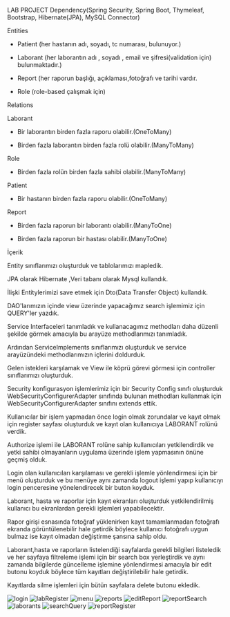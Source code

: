 LAB PROJECT
Dependency(Spring Security, Spring Boot, Thymeleaf, Bootstrap, Hibernate(JPA), MySQL Connector)


Entities
- Patient (her hastanın adı, soyadı, tc numarası, bulunuyor.)

- Laborant (her laborantın adı , soyadı , email ve şifresi(validation için) bulunmaktadır.)

- Report (her raporun başlığı, açıklaması,fotoğrafı ve tarihi vardır.

- Role (role-based çalışmak için)

Relations

Laborant
- Bir laborantın birden fazla raporu olabilir.(OneToMany) 

- Birden fazla laborantın birden fazla rolü olabilir.(ManyToMany)

Role
- Birden fazla rolün birden fazla sahibi olabilir.(ManyToMany)

Patient
- Bir hastanın birden fazla raporu olabilir.(OneToMany)

Report
- Birden fazla raporun bir laborantı olabilir.(ManyToOne)

- Birden fazla raporun bir hastası olabilir.(ManyToOne)

İçerik


Entity sınıflarımızı oluşturduk ve tablolarımızı mapledik.

JPA olarak Hibernate ,Veri tabanı olarak Mysql kullandık.

İlişki Entitylerimizi save etmek için Dto(Data Transfer Object) kullandık.

DAO'larımızın içinde view üzerinde yapacağımız search işlemimiz için QUERY'ler yazdık.

Service Interfaceleri tanımladık ve kullanacagımız methodları daha düzenli şekilde görmek amacıyla bu arayüze methodlarımızı tanımladık.

Ardından ServiceImplements sınıflarımızı oluşturduk ve service arayüzündeki methodlarımızın içlerini doldurduk.

Gelen istekleri karşılamak ve View ile köprü görevi görmesi için controller sınıflarımızı oluşturduk.

Security konfigurasyon işlemlerimiz için bir Security Config sınıfı oluşturduk WebSecurityConfigurerAdapter sınıfında bulunan methodları kullanmak için WebSecurityConfigurerAdapter sınıfını extends ettik.

Kullanıcılar bir işlem yapmadan önce login olmak zorundalar ve kayıt olmak için register sayfası oluşturduk ve kayıt olan kullanıcıya LABORANT rolünü verdik.

Authorize işlemi ile LABORANT rolüne sahip kullanıcıları yetkilendirdik ve yetki sahibi olmayanların uygulama üzerinde işlem yapmasının önüne geçmiş olduk.

Login olan kullanıcıları karşılaması ve gerekli işlemle yönlendirmesi için bir menü oluşturduk ve bu menüye aynı zamanda logout işlemi yapıp kullanıcıyı login penceresine yönelendirecek bir buton koyduk.

Laborant, hasta ve raporlar için kayıt ekranları oluşturduk yetkilendirilmiş kullanıcı bu ekranlardan gerekli işlemleri yapabilecektir.

Rapor girişi esnasında fotoğraf yüklenirken kayıt tamamlanmadan fotoğrafı ekranda görüntülenebilir hale getirdik böylece kullanıcı fotoğrafı uygun bulmaz ise kayıt olmadan değiştirme şansına sahip oldu.

Laborant,hasta ve raporların listelendiği sayfalarda gerekli bilgileri listeledik ve her sayfaya filtreleme işlemi için bir search box yerleştirdik ve aynı zamanda bilgilerde güncelleme işlemine yönlendirmesi amacıyla bir edit butonu koyduk böylece tüm kayıtları değiştirilebilir hale getirdik.

Kayıtlarda silme işlemleri için bütün sayfalara delete butonu ekledik.

![login](https://user-images.githubusercontent.com/69572868/192263393-d1056045-f008-4cd2-be56-bcaa0790aef4.png)
![labRegister](https://user-images.githubusercontent.com/69572868/192263424-8dbe2fa0-43b6-46d6-ad4e-a72283d12e5e.png)
![menu](https://user-images.githubusercontent.com/69572868/192264628-f8e84496-72be-4a27-9d60-54aa8d7390eb.png)
![reports](https://user-images.githubusercontent.com/69572868/192263571-e12c9b62-2484-433a-9356-4ec880695a16.png)
![editReport](https://user-images.githubusercontent.com/69572868/192263598-142a2fde-3f63-455d-a086-d16010c08b6c.png)
![reportSearch](https://user-images.githubusercontent.com/69572868/192263621-df075213-7ebf-4d93-8fa7-74043c44dc78.png)
![laborants](https://user-images.githubusercontent.com/69572868/192264652-f1ce51fb-b9fa-47ba-a4b7-89e19cb42e70.png)
![searchQuery](https://user-images.githubusercontent.com/69572868/192264715-1167ae23-8a9e-478a-9402-f3f9e03a6bec.png)
![reportRegister](https://user-images.githubusercontent.com/69572868/192265223-e89e86fa-8817-469f-b4ae-2644e279a4a7.png)



